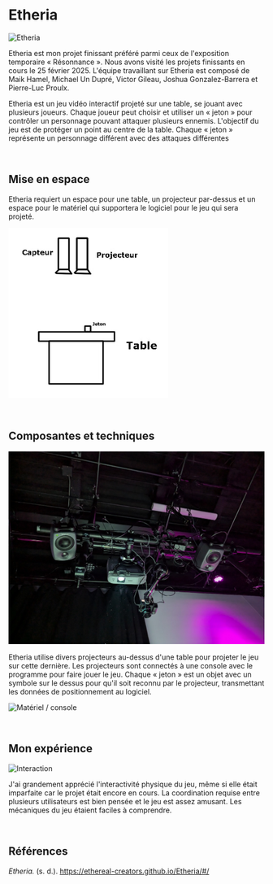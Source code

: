 # Etheria
![Etheria](./img/etheria.jpg "Photographié par Sean Larry Driesen")

Etheria est mon projet finissant préféré parmi ceux de l'exposition temporaire « Résonnance ». Nous avons visité les projets finissants en cours le 25 février 2025. L'équipe travaillant sur Etheria est composé de Maik Hamel, Michael Un Dupré, Victor Gileau, Joshua Gonzalez-Barrera et Pierre-Luc Proulx.

Etheria est un jeu vidéo interactif projeté sur une table, se jouant avec plusieurs joueurs. Chaque joueur peut choisir et utiliser un « jeton » pour contrôler un personnage pouvant attaquer plusieurs ennemis. L'objectif du jeu est de protéger un point au centre de la table. Chaque « jeton » représente un personnage différent avec des attaques différentes

<br>

## Mise en espace

Etheria requiert un espace pour une table, un projecteur par-dessus et un espace pour le matériel qui supportera le logiciel pour le jeu qui sera projeté.

![Plan de l'espace](./img/etheria_plan.jpg)

<br>

## Composantes et techniques

![Projecteurs](./img/etheria_projecteurs.jpg "Photographié par Sean Larry Driesen")

Etheria utilise divers projecteurs au-dessus d'une table pour projeter le jeu sur cette dernière. Les projecteurs sont connectés à une console avec le programme pour faire jouer le jeu. Chaque « jeton » est un objet avec un symbole sur le dessus pour qu'il soit reconnu par le projecteur, transmettant les données de positionnement au logiciel.

![Matériel / console](./img/etheria_materiel.jpg "Photographié par Sean Larry Driesen")

<br>

## Mon expérience

![Interaction](./img/etheria_interaction.jpg "Photographié par Sean Larry Driesen")

J'ai grandement apprécié l'interactivité physique du jeu, même si elle était imparfaite car le projet était encore en cours. La coordination requise entre plusieurs utilisateurs est bien pensée et le jeu est assez amusant. Les mécaniques du jeu étaient faciles à comprendre.

<br>

## Références

*Etheria.* (s. d.). https://ethereal-creators.github.io/Etheria/#/